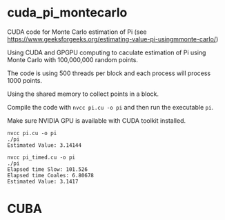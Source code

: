 # cuda_pi_montecarlo
CUDA code for Monte Carlo estimation of Pi (see https://www.geeksforgeeks.org/estimating-value-pi-usingmmonte-carlo/)

Using CUDA and GPGPU computing to caculate estimation of Pi using Monte Carlo with 100,000,000 random points.

The code is using 500 threads per block and each process will process 1000 points.

Using the shared memory to collect points in a block.

Compile the code with `nvcc pi.cu -o pi` and then run the executable `pi`.

Make sure NVIDIA GPU is available with CUDA toolkit installed.

```
nvcc pi.cu -o pi
./pi
Estimated Value: 3.14144
```

```
nvcc pi_timed.cu -o pi
./pi
Elapsed time Slow: 101.526
Elapsed time Coales: 6.80678
Estimated Value: 3.1417
```
# CUBA
